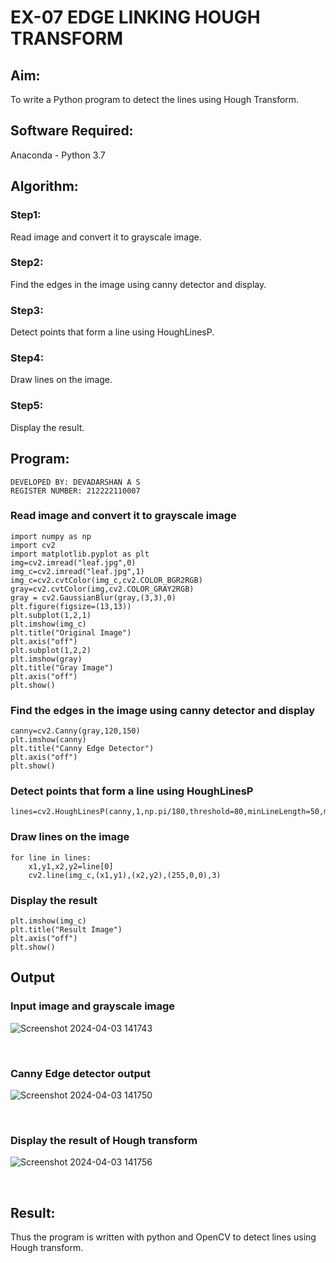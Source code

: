 # EX-07 EDGE LINKING HOUGH TRANSFORM
## Aim:
To write a Python program to detect the lines using Hough Transform.

## Software Required:
Anaconda - Python 3.7

## Algorithm:
### Step1:
Read image and convert it to grayscale image.

### Step2:
Find the edges in the image using canny detector and display.

### Step3:
Detect points that form a line using HoughLinesP.

### Step4:
Draw lines on the image.

### Step5:
Display the result.

## Program:
```
DEVELOPED BY: DEVADARSHAN A S
REGISTER NUMBER: 212222110007
```

### Read image and convert it to grayscale image
```
import numpy as np
import cv2
import matplotlib.pyplot as plt
img=cv2.imread("leaf.jpg",0)
img_c=cv2.imread("leaf.jpg",1)
img_c=cv2.cvtColor(img_c,cv2.COLOR_BGR2RGB)
gray=cv2.cvtColor(img,cv2.COLOR_GRAY2RGB)
gray = cv2.GaussianBlur(gray,(3,3),0)
plt.figure(figsize=(13,13))
plt.subplot(1,2,1)
plt.imshow(img_c)
plt.title("Original Image")
plt.axis("off")
plt.subplot(1,2,2)
plt.imshow(gray)
plt.title("Gray Image")
plt.axis("off")
plt.show()
```
### Find the edges in the image using canny detector and display
```
canny=cv2.Canny(gray,120,150)
plt.imshow(canny)
plt.title("Canny Edge Detector")
plt.axis("off")
plt.show()
```
### Detect points that form a line using HoughLinesP
```
lines=cv2.HoughLinesP(canny,1,np.pi/180,threshold=80,minLineLength=50,maxLineGap=250)
```
### Draw lines on the image
```
for line in lines:
    x1,y1,x2,y2=line[0]
    cv2.line(img_c,(x1,y1),(x2,y2),(255,0,0),3)
```
### Display the result
```
plt.imshow(img_c)
plt.title("Result Image")
plt.axis("off")
plt.show()
```
## Output

### Input image and grayscale image
![Screenshot 2024-04-03 141743](https://github.com/DEVADARSHAN2/Edge-Linking-using-Hough-Transformm/assets/119432150/eadcc0c1-6b2d-40fb-b3b8-69c914969951)

<br>

### Canny Edge detector output
![Screenshot 2024-04-03 141750](https://github.com/DEVADARSHAN2/Edge-Linking-using-Hough-Transformm/assets/119432150/e0b8f42f-a9bb-4f93-8480-3b3491c1f05e)

<br>

### Display the result of Hough transform
![Screenshot 2024-04-03 141756](https://github.com/DEVADARSHAN2/Edge-Linking-using-Hough-Transformm/assets/119432150/67f25d70-5f32-493c-855e-436a52c41b72)

<br>

## Result:
Thus the program is written with python and OpenCV to detect lines using Hough transform. 
